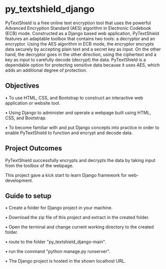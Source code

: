# py_textshield_django
PyTextShield is a free online text encryption tool that uses the powerful Advanced Encryption Standard (AES) algorithm in Electronic Codebook (ECB) mode. Constructed as a Django based web application, PyTextShield features an adaptable toolbox that contains two tools: a decryptor and an encryptor. Using the AES algorithm in ECB mode, the encryptor encrypts data securely by accepting plain text and a secret key as input. On the other hand, the decryptor goes in the other direction, using the ciphertext and a key as input to carefully decode (decrypt) the data. PyTextShield is a dependable option for protecting sensitive data because it uses AES, which adds an additional degree of protection.

## Objectives

• To use HTML, CSS, and Bootstrap to construct an interactive web application or website tool.

• Using Django to administer and operate a webpage built using HTML, CSS, and Bootstrap.

• To become familiar with and put Django concepts into practice in order to enable PyTextShield to function and encrypt and decode data.

## Project Outcomes

PyTextShield successfully encrypts and decrypts the data by taking input from the toolbox of the webpage.

This project gave a kick start to learn Django framework for web-development.

## Guide to setup

• Create a folder for Django project in your machine.

• Download the zip file of this project and extract in the created folder.

• Open the terminal and change current working directory to the created folder.

• route to the folder "py_textshield_django-main".

• run the command "python manage.py runserver".

• The Django project is hosted in the shown localhost URL.
